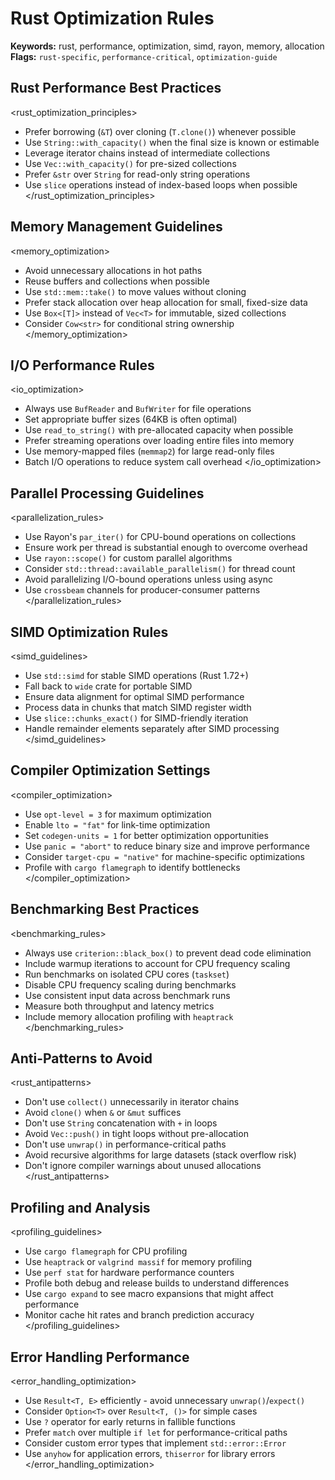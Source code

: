 # Rust Optimization Rules

**Keywords:** rust, performance, optimization, simd, rayon, memory, allocation
**Flags:** `rust-specific`, `performance-critical`, `optimization-guide`

## Rust Performance Best Practices

<rust_optimization_principles>
- Prefer borrowing (`&T`) over cloning (`T.clone()`) whenever possible
- Use `String::with_capacity()` when the final size is known or estimable
- Leverage iterator chains instead of intermediate collections
- Use `Vec::with_capacity()` for pre-sized collections
- Prefer `&str` over `String` for read-only string operations
- Use `slice` operations instead of index-based loops when possible
</rust_optimization_principles>

## Memory Management Guidelines

<memory_optimization>
- Avoid unnecessary allocations in hot paths
- Reuse buffers and collections when possible
- Use `std::mem::take()` to move values without cloning
- Prefer stack allocation over heap allocation for small, fixed-size data
- Use `Box<[T]>` instead of `Vec<T>` for immutable, sized collections
- Consider `Cow<str>` for conditional string ownership
</memory_optimization>

## I/O Performance Rules

<io_optimization>
- Always use `BufReader` and `BufWriter` for file operations
- Set appropriate buffer sizes (64KB is often optimal)
- Use `read_to_string()` with pre-allocated capacity when possible
- Prefer streaming operations over loading entire files into memory
- Use memory-mapped files (`memmap2`) for large read-only files
- Batch I/O operations to reduce system call overhead
</io_optimization>

## Parallel Processing Guidelines

<parallelization_rules>
- Use Rayon's `par_iter()` for CPU-bound operations on collections
- Ensure work per thread is substantial enough to overcome overhead
- Use `rayon::scope()` for custom parallel algorithms
- Consider `std::thread::available_parallelism()` for thread count
- Avoid parallelizing I/O-bound operations unless using async
- Use `crossbeam` channels for producer-consumer patterns
</parallelization_rules>

## SIMD Optimization Rules

<simd_guidelines>
- Use `std::simd` for stable SIMD operations (Rust 1.72+)
- Fall back to `wide` crate for portable SIMD
- Ensure data alignment for optimal SIMD performance
- Process data in chunks that match SIMD register width
- Use `slice::chunks_exact()` for SIMD-friendly iteration
- Handle remainder elements separately after SIMD processing
</simd_guidelines>

## Compiler Optimization Settings

<compiler_optimization>
- Use `opt-level = 3` for maximum optimization
- Enable `lto = "fat"` for link-time optimization
- Set `codegen-units = 1` for better optimization opportunities
- Use `panic = "abort"` to reduce binary size and improve performance
- Consider `target-cpu = "native"` for machine-specific optimizations
- Profile with `cargo flamegraph` to identify bottlenecks
</compiler_optimization>

## Benchmarking Best Practices

<benchmarking_rules>
- Always use `criterion::black_box()` to prevent dead code elimination
- Include warmup iterations to account for CPU frequency scaling
- Run benchmarks on isolated CPU cores (`taskset`)
- Disable CPU frequency scaling during benchmarks
- Use consistent input data across benchmark runs
- Measure both throughput and latency metrics
- Include memory allocation profiling with `heaptrack`
</benchmarking_rules>

## Anti-Patterns to Avoid

<rust_antipatterns>
- Don't use `collect()` unnecessarily in iterator chains
- Avoid `clone()` when `&` or `&mut` suffices
- Don't use `String` concatenation with `+` in loops
- Avoid `Vec::push()` in tight loops without pre-allocation
- Don't use `unwrap()` in performance-critical paths
- Avoid recursive algorithms for large datasets (stack overflow risk)
- Don't ignore compiler warnings about unused allocations
</rust_antipatterns>

## Profiling and Analysis

<profiling_guidelines>
- Use `cargo flamegraph` for CPU profiling
- Use `heaptrack` or `valgrind massif` for memory profiling
- Use `perf stat` for hardware performance counters
- Profile both debug and release builds to understand differences
- Use `cargo expand` to see macro expansions that might affect performance
- Monitor cache hit rates and branch prediction accuracy
</profiling_guidelines>

## Error Handling Performance

<error_handling_optimization>
- Use `Result<T, E>` efficiently - avoid unnecessary `unwrap()`/`expect()`
- Consider `Option<T>` over `Result<T, ()>` for simple cases
- Use `?` operator for early returns in fallible functions
- Prefer `match` over multiple `if let` for performance-critical paths
- Consider custom error types that implement `std::error::Error`
- Use `anyhow` for application errors, `thiserror` for library errors
</error_handling_optimization>
